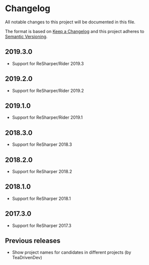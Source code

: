 # Changelog
All notable changes to this project will be documented in this file.

The format is based on [Keep a Changelog](http://keepachangelog.com/en/1.0.0/)
and this project adheres to [Semantic Versioning](http://semver.org/spec/v2.0.0.html).

## 2019.3.0
- Support for ReSharper/Rider 2019.3

## 2019.2.0
- Support for ReSharper/Rider 2019.2

## 2019.1.0
- Support for ReSharper/Rider 2019.1

## 2018.3.0
- Support for ReSharper 2018.3

## 2018.2.0
- Support for ReSharper 2018.2

## 2018.1.0
- Support for ReSharper 2018.1

## 2017.3.0
- Support for ReSharper 2017.3

## Previous releases
- Show project names for candidates in different projects (by TeaDrivenDev)

